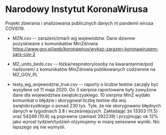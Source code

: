 # Narodowy Instytut KoronaWirusa

Projekt zbierania i analizowania publicznych danych
nt pandemii wirusa COVID19.

* MZN.csv 
  -- zarażeni/zmarli wg województw. Dane dzienne pozyskiwane
  z komunikatów MinZdrowia https://www.gov.pl/web/koronawirus/wykaz-zarazen-koronawirusem-sars-cov-2

* MZ_units_beds.csv 
  -- łóżka/respiratory/osoby na kwarantannie/pod nadzorem/
  z komunikatów MinZdrowia publikowanych codziennie na MZ_GOV_PL

* testy_wg_wojewodztw_true.csv
  -- raporty o liczbie testów zaczęły być wysyłane od 11 maja 
  2020. Do 3 sierpnia raportowane były zawyżone dane dla województwa świętokrzyskiego.  10 sierpnia MinZ
  wydało komunikat o błędzie i skorygował liczbę testów dla woj. świętokrzystkiego o ponad 230 tys.
  Tyle, że nie skorygowano błędnych danych w tygodniach 3.8 i wcześniejszych. Zakładając
  że 13303 (11.5) oraz 54249 (10.8) są poprawne  (zamiast 292239) i przyjmując
  ok 12% jako wzrost tydzień/tydzień otzymujemy w miarę sensowne wyniki. Nic lepszego się nie wymyśli.



